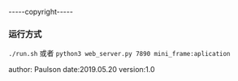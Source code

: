-----copyright-----
### 运行方式
`./run.sh`
或者
`python3 web_server.py 7890 mini_frame:aplication`

author: Paulson
date:2019.05.20
version:1.0